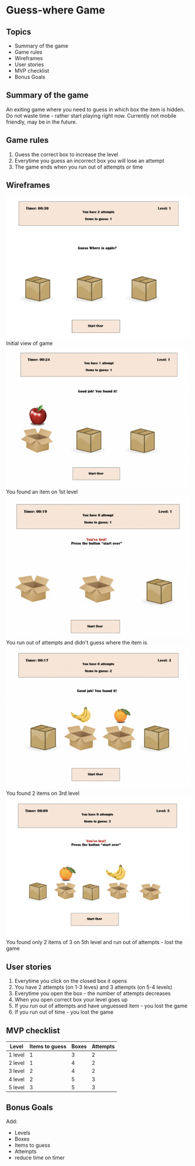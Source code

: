 # Guess-where Game

## Topics
- Summary of the game
- Game rules
- Wireframes
- User stories
- MVP checklist
- Bonus Goals


## Summary of the game
An exiting game where you need to guess in which box the item is hidden. Do not waste time - rather start playing right now.
Currently not mobile friendly, may be in the future.


## Game rules
1. Guess the correct box to increase the level
2. Everytime you guess an incorrect box you will lose an attempt
3. The game ends when you run out of attempts or time


## Wireframes
![Initial view of game](./Wireframes/first.png) 
Initial view of game
![You found an item on 1st level](./Wireframes/second.png)
You found an item on 1st level
![You run out of attempts and didn't guess where the item is](./Wireframes/third.png)
You run out of attempts and didn't guess where the item is
![You found 2 items on 3rd level](./Wireframes/fourth.png)
You found 2 items on 3rd level
![You found only 2 items of 3 on 5th level and run out of attempts - lost the game](./Wireframes/fifth.png)
You found only 2 items of 3 on 5th level and run out of attempts - lost the game


## User stories
1. Everytime you click on the closed box it opens
2. You have 2 attempts (on 1-3 leves) and 3 attempts (on 5-4 levels)
3. Everytime you open the box - the number of attempts decreases
4. When you open correct box your level goes up
5. If you run out of attempts and have unguessed item - you lost the game
6. If you run out of time - you lost the game


## MVP checklist

  Level | Items to guess |  Boxes | Attempts
--------|----------------|--------|----------
1 level	|       1	     |    3   |    2
2 level	|       1	     |    4   |    2
3 level	|       2	     |    4   |    2
4 level	|       2	     |    5   |    3
5 level	|       3	     |    5   |    3



## Bonus Goals
Add:
* Levels
* Boxes
* Items to guess
* Attempts
* reduce time on timer
